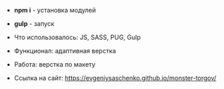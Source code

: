 * **npm i** - установка модулей
* **gulp** - запуск

* Что использовалось: JS, SASS, PUG, Gulp
* Функционал: адаптивная верстка
* Работа: верстка по макету
* Ссылка на сайт: https://evgeniysaschenko.github.io/monster-torgov/